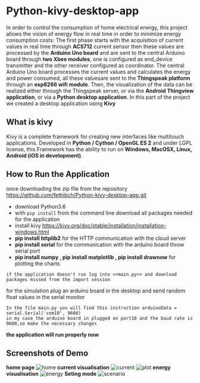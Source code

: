 # Python-kivy-desktop-app

In order to control the consumption of home electrical energy, this project allows the vision of energy flow in real time in order to minimize energy consumption costs:
    The first phase starts with the acquisition of current values ​​in real time through **ACS712** current sensor then these values ​​are processed by the **Arduino Uno board** and are sent to the central Arduino board through **two Xbee modules**, one is configured as end_device transmitter and the other receiver configured as coordinator. The central Arduino Uno board processes the current values ​​and calculates the energy and power consumed, all these values ​​are sent to the **Thingspeak platform** through an **esp8266 wifi module**. Then, the visualization of the data can be realized either through the Thingspeak server, or via the **Android Thingview application**, or via a **Python desktop application**.
 In this part of the project we created a desktop application using **Kivy**
## What is kivy    
Kivy is a complete framework for creating new interfaces like multitouch applications. Developed in **Python / Cython / OpenGL ES 2** and under LGPL license, this Framework has the ability to run on **Windows, MacOSX, Linux, Android (iOS in development)**.
## How to Run the Application
once downloading the zip file from the repository https://github.com/fethibch/Python-kivy-desktop-app.git 
* download Python3.6
* with ``pip install`` from the command line download all packages needed for the application
* install kivy https://kivy.org/doc/stable/installation/installation-windows.html
* **pip install httplib2** for the HTTP communication with the cloud server
* **pip install  serial** for the communication with the arduino board throw serial port
* **pip install  numpy , pip install  matplotlib ,  pip install drawnow** for plotting the charts
```
if the application doesn't run log into <<main.py>> and download packages missed from the import session
```
for the simulation plug an arduino board in the desktop and send random float values in the serial monitor
```
In the file main.py you will find this instruction arduinoData = serial.Serial('com10', 9600)
in my case the arduino board in plugged on port10 and the baud rate is 9600,so make the necessary changes
```
**the application will run properly now**
## Screenshots of Demo
**home page**
![home](https://user-images.githubusercontent.com/40913019/47537043-806e5b00-d8bb-11e8-9d5c-f16c76f49f43.PNG)
**current visualisation**
![current](https://user-images.githubusercontent.com/40913019/47537040-7cdad400-d8bb-11e8-9bb0-b2c10232ffa2.PNG)
![plot](https://user-images.githubusercontent.com/40913019/47537046-82381e80-d8bb-11e8-801a-4c02e3cb9de7.PNG)
**energy visualisation**
![energy](https://user-images.githubusercontent.com/40913019/47537042-7ea49780-d8bb-11e8-9483-c90ccb3db7ec.PNG)
**Seting mode**
![scenario](https://user-images.githubusercontent.com/40913019/47537047-86fcd280-d8bb-11e8-8602-6567910da129.PNG)


